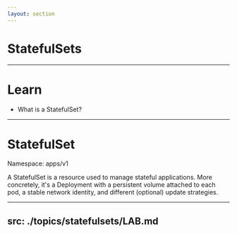 ```yaml
---
layout: section
---
```


# StatefulSets

---

# Learn

- What is a StatefulSet?

---

# StatefulSet

Namespace: apps/v1

A StatefulSet is a resource used to manage stateful applications. More concretely, it's a Deployment with a persistent volume attached to each pod, a stable network identity, and different (optional) update strategies.

---
src: ./topics/statefulsets/LAB.md
---
